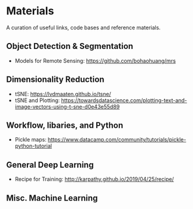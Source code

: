 # Materials
A curation of useful links, code bases and reference materials.

## Object Detection & Segmentation
- Models for Remote Sensing: https://github.com/bohaohuang/mrs

## Dimensionality Reduction
- tSNE: https://lvdmaaten.github.io/tsne/
- tSNE and Plotting: https://towardsdatascience.com/plotting-text-and-image-vectors-using-t-sne-d0e43e55d89

## Workflow, libaries, and Python
- Pickle maps:
https://www.datacamp.com/community/tutorials/pickle-python-tutorial

## General Deep Learning
- Recipe for Training: http://karpathy.github.io/2019/04/25/recipe/

## Misc. Machine Learning

